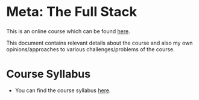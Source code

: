 <h1 style="font-size: 2.5em">Meta: The Full Stack</h1>

This is an online course which can be found [here](https://www.coursera.org/learn/the-full-stack).

This document contains relevant details about the course and also my own opinions/approaches to various challenges/problems of the course.


# Course Syllabus

* You can find the course syllabus [here](/Meta-Back-End-Developer/Meta-The-Full-Stack/Documents/Course-Syllabus.md).
